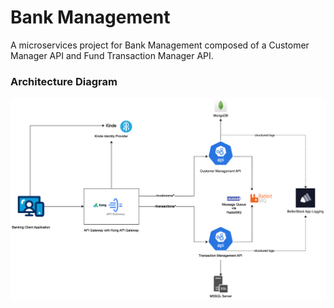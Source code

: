 # Bank Management

A microservices project for Bank Management composed of a Customer Manager API and Fund Transaction Manager API.

### Architecture Diagram

![Bank Management Application Architecture](https://github.com/sairohith2605/bank-management-app/blob/main/images/bank_management_architecture.png)
